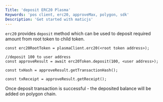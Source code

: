 ```yaml
---
Title: 'deposit ERC20 Plasma'
Keywords: 'pos client, erc20, approveMax, polygon, sdk'
Description: 'Get started with maticjs'
---
```


`erc20` provides `deposit` method which can be used to deposit required amount from root token to child token.

```
const erc20RootToken = plasmaClient.erc20(<root token address>);

//deposit 100 to user address
const approveResult = await erc20Token.deposit(100, <user address>);

const txHash = approveResult.getTransactionHash();

const txReceipt = approveResult.getReceipt();

```

Once deposit transaction is successful - the deposited balance will be added on polygon chain.

